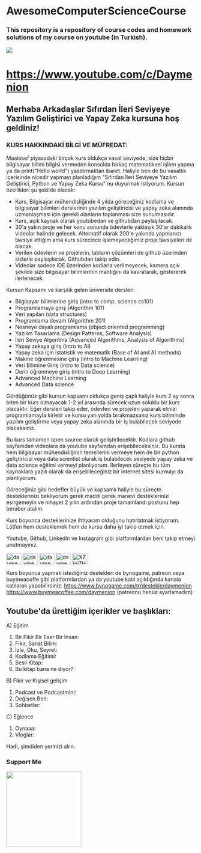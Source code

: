 # AwesomeComputerScienceCourse
### This repository is a repository of course codes and homework solutions of my course on youtube (in Turkish).

<a href="https://www.youtube.com/c/Daymenion" target="_blank" rel="noreferrer"><img
src="https://img.shields.io/youtube/channel/subscribers/UCqqZkHcU1YWwW6u241kjBvQ?style=social" /></a>   
# https://www.youtube.com/c/Daymenion
## Merhaba Arkadaşlar Sıfırdan İleri Seviyeye Yazılım Geliştirici ve Yapay Zeka kursuna hoş geldiniz!

### KURS HAKKINDAKİ BİLGİ VE MÜFREDAT:

Maalesef piyasadaki birçok kurs oldukça vasat seviyede, size hiçbir bilgisayar bilimi bilgisi vermeden konsolda birkaç matematiksel işlem yapma ya da print("Hello world") yazdırmaktan ibaret. Haliyle ben de bu vasatlık içerisinde nicedir yapmayı planladığım "Sıfırdan İleri Seviyeye Yazılım Geliştirici, Python ve Yapay Zeka Kursu" nu duyurmak istiyorum. Kursun özellikleri şu şekilde olacak:

- Kurs, Bilgisayar mühendisliğinde 4 yılda göreceğiniz kodlama ve bilgisayar bilimleri derslerinin yazılım geliştiricisi ve yapay zeka alanında uzmanlaşması için gerekli olanların toplanması size sunulmasıdır.
- Kurs, açık kaynak olarak youtubedan ve githubdan paylaşılacak. 
- 30'a yakın proje ve her konu sonunda ödevlerle yaklaşık 30'ar dakikalık videolar halinde gelecek. Alternatif olarak 200'e yakında yapmanızı tavsiye ettiğim ama kurs sürecince işlemeyeceğimiz proje tavsiyeleri de olacak.
- Verilen ödevlerin ve projelerin, labların çözümleri de github üzerinden sizlerle paylaşılacak. Githubdan takip edin.
- Videolar sadece IDE üzerinden kodlarla verilmeyecek, kamera açık şekilde size bilgisayar bilimlerinin mantığını da kavratarak, göstererek ilerlenecek.

Kursun Kapsamı ve karşılık gelen üniversite dersleri:
- Bilgisayar bilimlerine giriş (intro to comp. science cs101)
- Programlamaya giriş (Algorithm 101)
- Veri yapıları (data structures)
- Programlama devam (Algorithm 201)
- Nesneye dayalı programlama (object oriented programming)
- Yazılım Tasarlama (Design Patterns, Software Analysis) 
- İleri Seviye Algoritma (Advanced Algorithms, Analysis of Algorithms)
- Yapay zekaya giriş (intro to AI)
- Yapay zeka için istatistik ve matematik (Base of AI and AI methods)
- Makine öğrenmesine giriş (intro to Machine Learning)
- Veri Bilimine Giriş (intro to Data science)
- Derin öğrenmeye giriş (intro to Deep Learning)
- Advanced Machine Learning
- Advanced Data science

Gördüğünüz gibi kursun kapsamı oldukça geniş çaplı haliyle kurs 2 ay sonra biten bir kurs olmayacak 1-2 yıl arasında sürecek uzun soluklu bir kurs olacaktır. Eğer dersleri takip eder, ödevleri ve projeleri yaparak elinizi programlamayla kirletir ve kursu yarı yolda bırakmazsanız kurs bitiminde yazılım geliştirme veya yapay zeka alanında bir iş bulabilecek seviyede olacaksınız.

Bu kurs tamamen open source olarak geliştirilecektir. Kodlara github sayfamdan videolara da youtube sayfamdan erişebileceksiniz. 
Bu kursta hem bilgisayar mühendisliğinin temellerini vermeye hem de bir python geliştiricisi veya data scientist olarak iş bulabilecek seviyede yapay zeka ve data science eğitimi vermeyi planlıyorum. İlerleyen süreçte bu tüm kaynaklara yazılı olarak da erişebileceğiniz bir internet sitesi kurmayı da planlıyorum.

Göreceğiniz gibi hedefler büyük ve kapsamlı haliyle bu süreçte desteklerinizi bekliyorum gerek maddi gerek manevi desteklerinizi esirgemeyin ve nihayet 2 yılın ardından proje tamamlandı postunu hep beraber atalım.

Kurs boyunca desteklerinize ihtiyacım olduğunu hatırlatmak istiyorum. Lütfen hem desteklemek hem de kursu daha iyi takip etmek için.

Youtube,  Github, Linkedln ve Instagram gibi platformlardan beni takip etmeyi unutmayınız.
<p align="left">
<a href="https://twitter.com/daymenion" target="blank"><img align="center" src="https://raw.githubusercontent.com/rahuldkjain/github-profile-readme-generator/master/src/images/icons/Social/twitter.svg" alt="daymenion" height="30" width="40" /></a>
<a href="https://linkedin.com/in/daymenion" target="blank"><img align="center" src="https://raw.githubusercontent.com/rahuldkjain/github-profile-readme-generator/master/src/images/icons/Social/linked-in-alt.svg" alt="daymenion" height="30" width="40" /></a>
<a href="https://instagram.com/daymenion" target="blank"><img align="center" src="https://raw.githubusercontent.com/rahuldkjain/github-profile-readme-generator/master/src/images/icons/Social/instagram.svg" alt="daymenion" height="30" width="40" /></a>
<a href="https://www.youtube.com/c/daymenion" target="blank"><img align="center" src="https://raw.githubusercontent.com/rahuldkjain/github-profile-readme-generator/master/src/images/icons/Social/youtube.svg" alt="daymenion" height="30" width="40" /></a>
<a href="https://discord.gg/XZjnjZHJCB" target="blank"><img align="center" src="https://raw.githubusercontent.com/rahuldkjain/github-profile-readme-generator/master/src/images/icons/Social/discord.svg" alt="XZjnjZHJCB" height="30" width="40" /></a>
</p>

Kurs boyunca yapmak istediğiniz destekleri de bynogame, patreon veya buymeacoffe gibi platformlardan ya da youtube katıl açıldığında kanala katılarak yapabilirsiniz. 
https://www.bynogame.com/tr/destekle/daymenion
https://www.buymeacoffee.com/daymenion
(patreonu henüz ayarlamadım)

## Youtube'da ürettiğim içerikler ve başlıkları:

A) Eğitim
1) Bir Fikir Bir Eser Bir İnsan:  
2) Fikir, Sanat Bilim: 
3) İzle, Oku, Seyret:
4) Kodlama Eğitimi:
5) Sesli Kitap: 
6) Bu kitap bana ne diyor?: 

B) Fikir ve Kişisel gelişim
1) Podcast ve Podcastmini: 
2) Değişen Ben: 
3) Sohbetler: 

C) Eğlence
1) Oynaaa: 
2) Vloglar: 

Hadi, şimdiden yerinizi alıın.

### Support Me

<a href="https://www.buymeacoffee.com/daymenion"><img src="https://cdn.buymeacoffee.com/buttons/v2/default-yellow.png" width="200" /></a>
